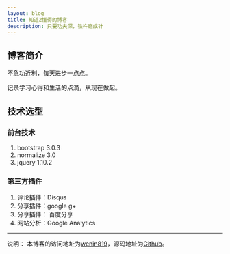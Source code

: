 ```yaml
---
layout: blog
title: 知道2懂得的博客
description: 只要功夫深，铁杵磨成针
---
```


## 博客简介

不急功近利，每天进步一点点。

记录学习心得和生活的点滴，从现在做起。

## 技术选型

### 前台技术

1. bootstrap 3.0.3
1. normalize 3.0
1. jquery 1.10.2

### 第三方插件

1. 评论插件：Disqus
1. 分享插件：google g+
1. 分享插件： 百度分享
1. 网站分析：Google Analytics

- - -
说明：
本博客的访问地址为[wenin819][]，源码地址为[Github][myGithub]。

 [wenin819]:   http://wenin819.com "wenin819"
 [myGithub]:   https://github.com/wenin819/wenin819.github.io
